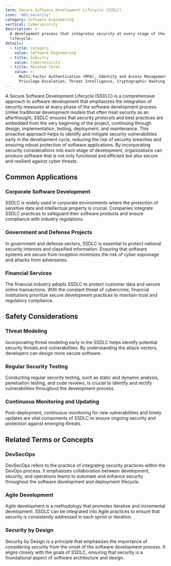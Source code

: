 ```yaml
---
term: Secure Software Development Lifecycle (SSDLC)
icon: 'mdi:security'
category: Software Engineering
vertical: Cybersecurity
description: >-
  A development process that integrates security at every stage of the software
  lifecycle.
details:
  - title: Category
    value: Software Engineering
  - title: Industry
    value: Cybersecurity
  - title: Related Terms
    value: >-
      Multi-Factor Authentication (MFA), Identity and Access Management (IAM),
      Privilege Escalation, Threat Intelligence, Cryptographic Hashing
---
```

A Secure Software Development Lifecycle (SSDLC) is a comprehensive approach to software development that emphasizes the integration of security measures at every phase of the software development process. Unlike traditional development models that often treat security as an afterthought, SSDLC ensures that security protocols and best practices are embedded from the very beginning of the project, continuing through design, implementation, testing, deployment, and maintenance. This proactive approach helps to identify and mitigate security vulnerabilities early in the development cycle, reducing the risk of security breaches and ensuring robust protection of software applications. By incorporating security considerations into each stage of development, organizations can produce software that is not only functional and efficient but also secure and resilient against cyber threats.

## Common Applications

### Corporate Software Development
SSDLC is widely used in corporate environments where the protection of sensitive data and intellectual property is crucial. Companies integrate SSDLC practices to safeguard their software products and ensure compliance with industry regulations.

### Government and Defense Projects
In government and defense sectors, SSDLC is essential to protect national security interests and classified information. Ensuring that software systems are secure from inception minimizes the risk of cyber espionage and attacks from adversaries.

### Financial Services
The financial industry adopts SSDLC to protect customer data and secure online transactions. With the constant threat of cybercrime, financial institutions prioritize secure development practices to maintain trust and regulatory compliance.

## Safety Considerations

### Threat Modeling
Incorporating threat modeling early in the SSDLC helps identify potential security threats and vulnerabilities. By understanding the attack vectors, developers can design more secure software.

### Regular Security Testing
Conducting regular security testing, such as static and dynamic analysis, penetration testing, and code reviews, is crucial to identify and rectify vulnerabilities throughout the development process.

### Continuous Monitoring and Updating
Post-deployment, continuous monitoring for new vulnerabilities and timely updates are vital components of SSDLC to ensure ongoing security and protection against emerging threats.

## Related Terms or Concepts

### DevSecOps
DevSecOps refers to the practice of integrating security practices within the DevOps process. It emphasizes collaboration between development, security, and operations teams to automate and enhance security throughout the software development and deployment lifecycle.

### Agile Development
Agile development is a methodology that promotes iterative and incremental development. SSDLC can be integrated into Agile practices to ensure that security is consistently addressed in each sprint or iteration.

### Security by Design
Security by Design is a principle that emphasizes the importance of considering security from the onset of the software development process. It aligns closely with the goals of SSDLC, ensuring that security is a foundational aspect of software architecture and design.
